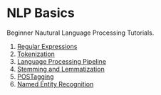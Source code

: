 # NLP Basics

Beginner Nautural Language Processing Tutorials.
<br>
1. [Regular Expressions](./RegEx/)
2. [Tokenization](./Tokenization/)
3. [Language Processing Pipeline](./LangProcessingPipeline/)
4. [Stemming and Lemmatization](./StemmingandLemmatization/)
5. [POSTagging](./POSTagging/)
6. [Named Entity Recognition](./NamedEntityRecognition/)
